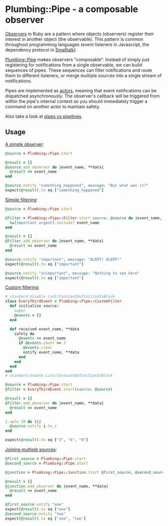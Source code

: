 # Plumbing::Pipe - a composable observer

[Observers](https://ruby-doc.org/3.3.0/stdlibs/observer/Observable.html) in Ruby are a pattern where objects (observers) register their interest in another object (the observable).  This pattern is common throughout programming languages (event listeners in Javascript, the dependency protocol in [Smalltalk](https://en.wikipedia.org/wiki/Smalltalk)).

[Plumbing::Pipe](lib/plumbing/pipe.rb) makes observers "composable".  Instead of simply just registering for notifications from a single observable, we can build sequences of pipes.  These sequences can filter notifications and route them to different listeners, or merge multiple sources into a single stream of notifications.

Pipes are implemented as [actors](/docs/actors.md), meaning that event notifications can be dispatched asynchronously.  The observer's callback will be triggered from within the pipe's internal context so you should immediately trigger a command on another actor to maintain safety.

Also take a look at [pipes vs pipelines](/docs/pipes_vs_pipelines.md).

## Usage

[A simple observer](/spec/examples/pipe_spec.rb):
```ruby
@source = Plumbing::Pipe.start

@result = []
@source.add_observer do |event_name, **data|
  @result << event_name
end

@source.notify "something_happened", message: "But what was it?"
expect(@result).to eq ["something_happened"]
```

[Simple filtering](/spec/examples/pipe_spec.rb):
```ruby
@source = Plumbing::Pipe.start

@filter = Plumbing::Pipe::Filter.start source: @source do |event_name, **data|
  %w[important urgent].include? event_name
end

@result = []
@filter.add_observer do |event_name, **data|
  @result << event_name
end

@source.notify "important", message: "ALERT! ALERT!"
expect(@result).to eq ["important"]

@source.notify "unimportant", message: "Nothing to see here"
expect(@result).to eq ["important"]
```

[Custom filtering](/spec/examples/pipe_spec.rb):
```ruby
# standard:disable Lint/ConstantDefinitionInBlock
class EveryThirdEvent < Plumbing::Pipe::CustomFilter
  def initialize source:
    super
    @events = []
  end

  def received event_name, **data
    safely do
      @events << event_name
      if @events.count >= 3
        @events.clear
        notify event_name, **data
      end
    end
  end
end
# standard:enable Lint/ConstantDefinitionInBlock

@source = Plumbing::Pipe.start
@filter = EveryThirdEvent.start(source: @source)

@result = []
@filter.add_observer do |event_name, **data|
  @result << event_name
end

1.upto 10 do |i|
  @source.notify i.to_s
end

expect(@result).to eq ["3", "6", "9"]
```

[Joining multiple sources](/spec/examples/pipe_spec.rb):
```ruby
@first_source = Plumbing::Pipe.start
@second_source = Plumbing::Pipe.start

@junction = Plumbing::Pipe::Junction.start @first_source, @second_source

@result = []
@junction.add_observer do |event_name, **data|
  @result << event_name
end

@first_source.notify "one"
expect(@result).to eq ["one"]
@second_source.notify "two"
expect(@result).to eq ["one", "two"]
```
